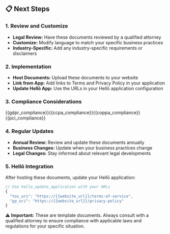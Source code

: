 ## 📋 Next Steps

### 1. Review and Customize
- **Legal Review:** Have these documents reviewed by a qualified attorney
- **Customize:** Modify language to match your specific business practices
- **Industry-Specific:** Add any industry-specific requirements or disclaimers

### 2. Implementation
- **Host Documents:** Upload these documents to your website
- **Link from App:** Add links to Terms and Privacy Policy in your application
- **Update Hellō App:** Use the URLs in your Hellō application configuration

### 3. Compliance Considerations
{{gdpr_compliance}}{{ccpa_compliance}}{{coppa_compliance}}{{pci_compliance}}

### 4. Regular Updates
- **Annual Review:** Review and update these documents annually
- **Business Changes:** Update when your business practices change
- **Legal Changes:** Stay informed about relevant legal developments

### 5. Hellō Integration
After hosting these documents, update your Hellō application:

```javascript
// Use hello_update_application with your URLs
{
  "tos_uri": "https://{{website_url}}/terms-of-service",
  "pp_uri": "https://{{website_url}}/privacy-policy"
}
```

⚠️  **Important:** These are template documents. Always consult with a qualified attorney to ensure compliance with applicable laws and regulations for your specific situation. 